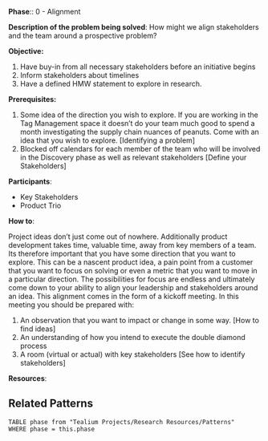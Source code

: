 **Phase**:: 0 - Alignment

**Description of the problem being solved**: How might we align stakeholders and the team around a prospective problem?

**Objective:**

1. Have buy-in from all necessary stakeholders before an initiative begins
2. Inform stakeholders about timelines
3. Have a defined HMW statement to explore in research.

**Prerequisites:**

1. Some idea of the direction you wish to explore. If you are working in the Tag Management space it doesn’t do your team much good to spend a month investigating the supply chain nuances of peanuts. Come with an idea that you wish to explore. [Identifying a problem]
2. Blocked off calendars for each member of the team who will be involved in the Discovery phase as well as relevant stakeholders [Define your Stakeholders]

**Participants**:
- Key Stakeholders
- Product Trio

**How to**:

Project ideas don’t just come out of nowhere. Additionally product development takes time, valuable time, away from key members of a team. Its therefore important that you have some direction that you want to explore. This can be a nascent product idea, a pain point from a customer that you want to focus on solving or even a metric that you want to move in a particular direction. The possibilities for focus are endless and ultimately come down to your ability to align your leadership and stakeholders around an idea. This alignment comes in the form of a kickoff meeting. In this meeting you should be prepared with:

1. An observation that you want to impact or change in some way. [How to find ideas]
2. An understanding of how you intend to execute the double diamond process
3. A room (virtual or actual) with key stakeholders [See how to identify stakeholders]

**Resources**:

## Related Patterns
```dataview
TABLE phase from "Tealium Projects/Research Resources/Patterns"
WHERE phase = this.phase
```